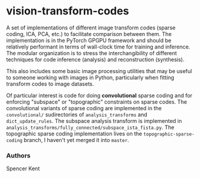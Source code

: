 vision-transform-codes
======================
A set of implementations of different image transform codes (sparse coding, ICA, PCA, etc.) to facilitate comparison between them.
The implementation is in the PyTorch GPGPU framework and should be relatively performant in terms of wall-clock time for training
and inference. The modular organization is to stress the interchangibility of different techniques for code inference (analysis)
and reconstruction (synthesis). 

This also includes some basic image processing utilities that may be useful to someone working with images in Python, particularly when fitting transform codes to image datasets. 

Of particular interest is code for doing **convolutional** sparse coding and for enforcing "subspace" or "topographic" constraints on sparse codes. The convolutional variants of sparse coding are implemented in the `convolutional/` sudirectories of `analysis_transforms` and `dict_update_rules`. The subspace analysis transform is implemented in `analysis_transforms/fully_connected/subspace_ista_fista.py`. The topographic sparse coding implementation lives on the `topographic-sparse-coding` branch, I haven't yet merged it into `master`.

### Authors
Spencer Kent
